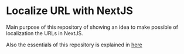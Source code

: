 # Localize URL with NextJS

Main purpose of this repository of showing an idea to make possible of localization the URLs in NextJS.

Also the essentials of this repository is explained in [here](https://pekcan.dev/how-to-localize-url-using-next-js/)